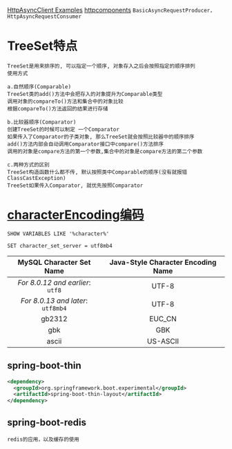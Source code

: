 [HttpAsyncClient Examples](http://hc.apache.org/httpcomponents-asyncclient-dev/examples.html)  [httpcomponents](http://svn.apache.org/repos/asf/httpcomponents/)
`BasicAsyncRequestProducer，HttpAsyncRequestConsumer`

# TreeSet特点
    TreeSet是用来排序的, 可以指定一个顺序, 对象存入之后会按照指定的顺序排列
    使用方式
       
    a.自然顺序(Comparable)
    TreeSet类的add()方法中会把存入的对象提升为Comparable类型
    调用对象的compareTo()方法和集合中的对象比较
    根据compareTo()方法返回的结果进行存储
       
    b.比较器顺序(Comparator)
    创建TreeSet的时候可以制定 一个Comparator
    如果传入了Comparator的子类对象, 那么TreeSet就会按照比较器中的顺序排序
    add()方法内部会自动调用Comparator接口中compare()方法排序
    调用的对象是compare方法的第一个参数,集合中的对象是compare方法的第二个参数
       
    c.两种方式的区别
    TreeSet构造函数什么都不传, 默认按照类中Comparable的顺序(没有就报错ClassCastException)
    TreeSet如果传入Comparator, 就优先按照Comparator

# [characterEncoding编码](https://dev.mysql.com/doc/connector-j/8.0/en/connector-j-reference-charsets.html)

    SHOW VARIABLES LIKE '%character%'
    
    SET character_set_server = utf8mb4

|     MySQL Character Set Name      | **Java-Style Character Encoding Name** |
|:---------------------------------:|:--------------------------------------:|
| *For 8.0.12 and earlier*: `utf8`  |                 UTF-8                  |
| *For 8.0.13 and later*: `utf8mb4` |                 UTF-8                  |
|              gb2312               |                 EUC_CN                 |
|                gbk                |                  GBK                   |
|               ascii               |                US-ASCII                |

## spring-boot-thin

```xml
<dependency>
  <groupId>org.springframework.boot.experimental</groupId>
  <artifactId>spring-boot-thin-layout</artifactId>
</dependency>
```

## spring-boot-redis

```
redis的应用，以及缓存的使用
```
